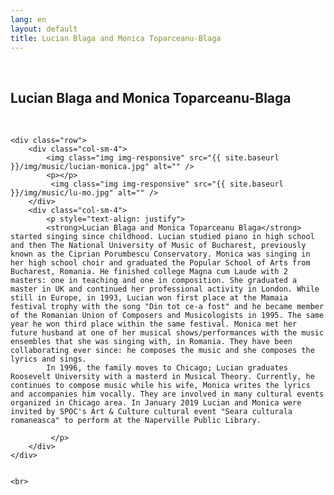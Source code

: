```yaml
---
lang: en
layout: default
title: Lucian Blaga and Monica Toparceanu-Blaga
---
```

<br>
<div class="container">
    <h2>Lucian Blaga and Monica Toparceanu-Blaga</h2>
    <br>

    <div class="row">
        <div class="col-sm-4">
            <img class="img img-responsive" src="{{ site.baseurl }}/img/music/lucian-monica.jpg" alt="" />
            <p></p>
             <img class="img img-responsive" src="{{ site.baseurl }}/img/music/lu-mo.jpg" alt="" />
        </div> 
        <div class="col-sm-4"> 
            <p style="text-align: justify">
            <strong>Lucian Blaga and Monica Toparceanu Blaga</strong> started singing since childhood. Lucian studied piano in high school and then The National University of Music of Bucharest, previously known as the Ciprian Porumbescu Conservatory. Monica was singing in her high school choir and graduated the Popular School of Arts from Bucharest, Romania. He finished college Magna cum Laude with 2 masters: one in teaching and one in composition. She graduated a master in UK and continued her professional activity in London. While still in Europe, in 1993, Lucian won first place at the Mamaia festival trophy with the song "Din tot ce-a fost" and he became member of the Romanian Union of Composers and Musicologists in 1995. The same year he won third place within the same festival. Monica met her future husband at one of her musical shows/performances with the music ensembles that she was singing with, in Romania. They have been collaborating ever since: he composes the music and she composes the lyrics and sings.
            In 1996, the family moves to Chicago; Lucian graduates Roosevelt University with a masterd in Musical Theory. Currently, he continues to compose music while his wife, Monica writes the lyrics and accompanies him vocally. They are involved in many cultural events organized in Chicago area. In January 2019 Lucian and Monica were invited by SPOC's Art & Culture cultural event "Seara culturala romaneasca" to perform at the Naperville Public Library. 

             </p>
        </div>
    </div>

    
    <br>   
</div>
<br>
<br>